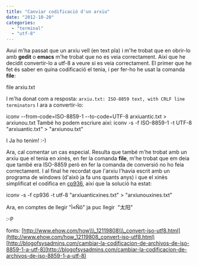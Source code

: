 ```yaml
---
title: "Canviar codificació d'un arxiu"
date: "2012-10-20"
categories: 
  - "terminal"
  - "utf-8"
---
```


Avui m'ha passat que un arxiu vell (en text pla) i m'he trobat que en obrir-lo amb **gedit** o **emacs** m'he trobat que no es veia correctament. Així que he decidit convertir-lo a utf-8 a veure si es veia correctament. El primer que he fet és saber en quina codificació el tenia, i per fer-ho he usat la comanda **file**:

file arxiu.txt

I m'ha donat com a resposta: `arxiu.txt: ISO-8859 text, with CRLF line terminators` I ara a convertir-lo:

iconv --from-code=ISO-8859-1 --to-code=UTF-8 arxiuantic.txt > arxiunou.txt
També ho podem escriure així:
iconv -s -f ISO-8859-1 -t UTF-8 "arxiuantic.txt" > "arxiunou.txt"

I Ja ho tenim! :-)

Ara, cal comentar un cas especial. Resulta que també m'he trobat amb un arxiu que el tenia en xinès, en fer la comanda **file**, m'he trobat que em deia que també era ISO-8859 però en fer la comanda de conversió no ho feia correctament. I al final he recordat que l'arxiu l'havia escrit amb un programa de windows (d'això ja fa uns quants anys) i que el xinès simplificat el codifica en [cp936](http://en.wikipedia.org/wiki/Code_page_936 "codificació xinès"), així que la solució ha estat:

iconv -s -f cp936 -t utf-8 "arxiuanticxines.txt" > "arxiunouxines.txt"

Ara, en comptes de llegir "Ì«Ñô" ja puc llegir  "太阳"

:-P

fonts: [http://www.ehow.com/how\\\_12119808\\\_convert-iso-utf8.html](http://www.ehow.com/how_12119808_convert-iso-utf8.html) [http://blogofsysadmins.com/cambiar-la-codificacion-de-archivos-de-iso-8859-1-a-utf-8](http://blogofsysadmins.com/cambiar-la-codificacion-de-archivos-de-iso-8859-1-a-utf-8)
